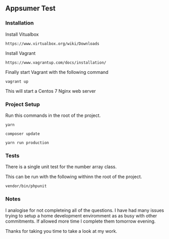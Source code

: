 ## Appsumer Test

### Installation

Install Vitualbox 

```
https://www.virtualbox.org/wiki/Downloads
```

Install Vagrant

```angular2
https://www.vagrantup.com/docs/installation/
```

Finally start Vagrant with the following command

```angular2
vagrant up
```

This will start a Centos 7 Nginx web server


### Project Setup

Run this commands in the root of the project.

```angular2
yarn
```
```angular2
composer update
```
```angular2
yarn run production
```

### Tests

There is a single unit test for the number array class.

This can be run with the following withinn the root of the project.

```angular2
vendor/bin/phpunit
```


### Notes

I analogise for not completeing all of the questions.
I have had many issues trying to setup a home development enviromment as as busy with other commitments.
If allowed more time I complete them tomorrow evening.

Thanks for taking you time to take a look at my work.



